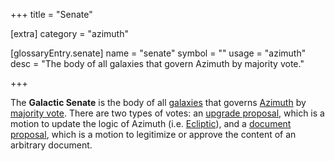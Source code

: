 +++
title = "Senate"

[extra]
category = "azimuth"

[glossaryEntry.senate]
name = "senate"
symbol = ""
usage = "azimuth"
desc = "The body of all galaxies that govern Azimuth by majority vote."

+++

The **Galactic Senate** is the body of all [galaxies](/reference/glossary/galaxy) that governs
[Azimuth](/reference/glossary/azimuth) by [majority vote](/reference/glossary/voting). There are two types of
votes: an [upgrade proposal](/reference/glossary/upgrade), which is a motion to update the logic
of Azimuth (i.e. [Ecliptic](/reference/glossary/ecliptic)), and a [document
proposal](/reference/glossary/docvote), which is a motion to legitimize or approve the content of an
arbitrary document.

